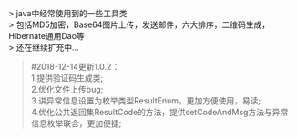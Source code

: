 &gt; java中经常使用到的一些工具类</br>
&gt; 包括MD5加密，Base64图片上传，发送邮件，六大排序，二维码生成，Hibernate通用Dao等</br>
&gt; 还在继续扩充中...</br>

>#2018-12-14更新1.0.2：</br>
>1.提供验证码生成类;</br>
>2.优化文件上传bug;</br>
>3.讲异常信息设置为枚举类型ResultEnum，更加方便使用，易读;</br>
>4.优化公共返回集ResultCode的方法，提供setCodeAndMsg方法与异常信息枚举联合，更加便捷;</br>
